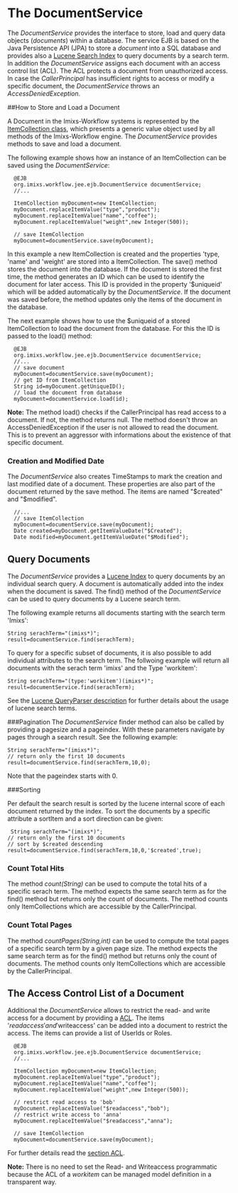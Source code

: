 # The DocumentService 

The _DocumentService_ provides the interface to store, load and query data objects (_documents_) within a database. The service EJB is based on the Java Persistence API (JPA) to store a _document_ into a SQL database and provides also a [Lucene Search Index](https://lucene.apache.org/) to query documents by a search term.  In addition the _DocumentService_ assigns each document with an access control list (ACL). The ACL protects a document from unauthorized access. In case the _CallerPrincipal_ has insufficient rights to access or modify a specific document, the _DocumentService_ throws an _AccessDeniedException_. 


##How to Store and Load a Document 

A Document in the Imixs-Workflow systems is represented by the [ItemCollection class](../core/itemcollection.html), which presents a generic value object used by all methods of the Imixs-Workflow engine. The _DocumentService_ provides methods to save and load a document.
 
The following example shows how an instance of an ItemCollection can be saved using the _DocumentService_:
 
	  @EJB
	  org.imixs.workflow.jee.ejb.DocumentService documentService;
	  //...
	
	  ItemCollection myDocument=new ItemCollection;
	  myDocument.replaceItemValue("type","product");
	  myDocument.replaceItemValue("name","coffee");
	  myDocument.replaceItemValue("weight",new Integer(500));
	  	
	  // save ItemCollection
	  myDocument=documentService.save(myDocument);

In this example a new ItemCollection is created and the properties 'type, 'name' and 'weight' are stored into a ItemCollection. The save() method stores the document into the database. If the document is stored the first time, the method generates an ID which can be used to identify the document for later access. This ID is provided in the property '$uniqueid' which will be added automatically by the _DocumentService_. If the document was saved before, the method updates only the items of the document in the database.
  
The next example shows how to use the $uniqueid of a stored ItemCollection to load the document from the database. For this the ID is passed to the load() method:
 
	  @EJB
	  org.imixs.workflow.jee.ejb.DocumentService documentService;
	  //...
	  // save document
	  myDocument=documentService.save(myDocument);
	  // get ID from ItemCollection 
	  String id=myDocument.getUniqueID();
	  // load the document from database
	  myDocument=documentService.load(id);
 
__Note:__ The method load() checks if the CallerPrincipal has read access to a document. If not, the method returns null. The method doesn't throw an AccessDeniedException if the user is not allowed to read the document. This is to prevent an aggressor with informations about the existence of that specific document.

### Creation and Modified Date 
The _DocumentService_ also creates TimeStamps to mark the creation and last modified date of a document. These properties are also part of the document returned by the save method. The items are named "$created" and "$modified".
 
	  //...
	  // save ItemCollection
	  myDocument=documentService.save(myDocument);
	  Date created=myDocument.getItemValueDate("$Created");
	  Date modified=myDocument.getItemValueDate("$Modified");



## Query Documents

The _DocumentService_ provides a [Lucene Index](https://lucene.apache.org/) to query documents by an individual search query. A document is automatically added into the index when the document is saved. 
The find() method of the _DocumentService_ can be used to query documents by a Lucene search term. 

The following example returns all documents starting with the search term 'Imixs':

    String serachTerm="(imixs*)";
    result=documentService.find(serachTerm);

To query for a specific subset of documents, it is also possible to add individual attributes to the search term. The follwoing example will return all documents with the serach term 'imixs' and the Type 'workitem':


    String serachTerm="(type:'workitem')(imixs*)";
    result=documentService.find(serachTerm);
        
    
See the [Lucene QueryParser description](https://lucene.apache.org/core/6_2_1/queryparser/org/apache/lucene/queryparser/classic/package-summary.html#package.description) for further details about the usage of lucene search terms. 
 

###Pagination
The _DocumentService_ finder method can also be called by providing a pagesize and a pageindex. With these parameters navigate by pages through a search result. See the following example: 

    String serachTerm="(imixs*)";
    // return only the first 10 documents 
    result=documentService.find(serachTerm,10,0);

Note that the pageindex starts with 0. 

###Sorting

Per default the search result is sorted by the lucene internal score of each document returned by the index. To sort the documents by a specific attribute a sortItem and a sort direction can be given:

     String serachTerm="(imixs*)";
    // return only the first 10 documents 
    // sort by $created descending
    result=documentService.find(serachTerm,10,0,'$created',true);
 
### Count Total Hits 
The method *count(String)* can be used to compute the total hits of a  specific serach term.  The method expects the same search term as for the find() method but returns only the count of documents. The method counts only ItemCollections which are accessible by the CallerPrincipal.

### Count Total Pages
The method *countPages(String,int)* can be used to compute the total pages of a  specific search term by a given page size.  The method expects the same search term as for the find() method but returns only the count of documents. The method counts only ItemCollections which are accessible by the CallerPrincipal.

 
## The Access Control List of a Document
Additional the _DocumentService_ allows to restrict the read- and write access for a document by providing a [ACL](.acl.html). The items '$readaccess' and '$writeaccess' can be added into a document to restrict the access. The items can provide a list of UserIds or Roles. 

	  @EJB
	  org.imixs.workflow.jee.ejb.DocumentService documentService;
	  //...
	
	  ItemCollection myDocument=new ItemCollection;
	  myDocument.replaceItemValue("type","product");
	  myDocument.replaceItemValue("name","coffee");
	  myDocument.replaceItemValue("weight",new Integer(500));
	  
	  // restrict read access to 'bob'
	  myDocument.replaceItemValue("$readaccess","bob");
	  // restrict write access to 'anna'
	  myDocument.replaceItemValue("$readaccess","anna");
	  	
	  // save ItemCollection
	  myDocument=documentService.save(myDocument);

For further details read the [section ACL](./acl.html).

__Note:__ There is no need to set the Read- and Writeaccess programmatic because the ACL of a _workitem_ can be managed model definition in a transparent way.  
 
  
